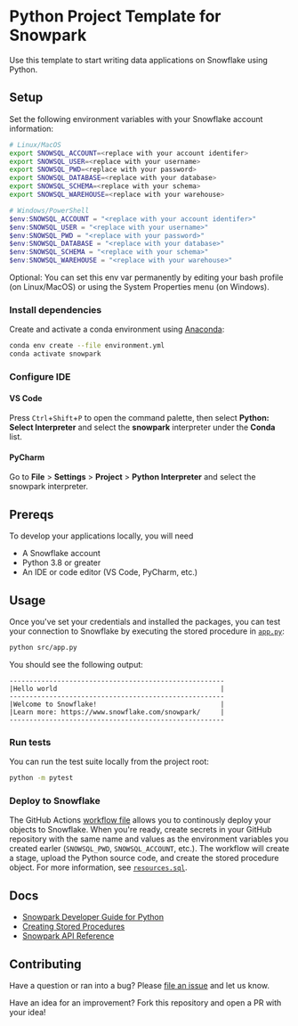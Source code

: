 # Python Project Template for Snowpark

Use this template to start writing data applications on Snowflake using Python.

## Setup

Set the following environment variables with your Snowflake account information:

```bash
# Linux/MacOS
export SNOWSQL_ACCOUNT=<replace with your account identifer>
export SNOWSQL_USER=<replace with your username>
export SNOWSQL_PWD=<replace with your password>
export SNOWSQL_DATABASE=<replace with your database>
export SNOWSQL_SCHEMA=<replace with your schema>
export SNOWSQL_WAREHOUSE=<replace with your warehouse>
```

```powershell
# Windows/PowerShell
$env:SNOWSQL_ACCOUNT = "<replace with your account identifer>"
$env:SNOWSQL_USER = "<replace with your username>"
$env:SNOWSQL_PWD = "<replace with your password>"
$env:SNOWSQL_DATABASE = "<replace with your database>"
$env:SNOWSQL_SCHEMA = "<replace with your schema>"
$env:SNOWSQL_WAREHOUSE = "<replace with your warehouse>"
```

Optional: You can set this env var permanently by editing your bash profile (on Linux/MacOS) or 
using the System Properties menu (on Windows).

### Install dependencies

Create and activate a conda environment using [Anaconda](https://conda.io/projects/conda/en/latest/user-guide/tasks/manage-environments.html#creating-an-environment-with-commands):

```bash
conda env create --file environment.yml
conda activate snowpark
```

### Configure IDE

#### VS Code

Press `Ctrl`+`Shift`+`P` to open the command palette, then select **Python: Select Interpreter** and select the **snowpark** interpreter under the **Conda** list.

#### PyCharm

Go to **File** > **Settings** > **Project** > **Python Interpreter** and select the snowpark interpreter.

## Prereqs

To develop your applications locally, you will need

- A Snowflake account
- Python 3.8 or greater
- An IDE or code editor (VS Code, PyCharm, etc.)

## Usage

Once you've set your credentials and installed the packages, you can test your connection to Snowflake by executing the stored procedure in [`app.py`](src/procs/app.py):

```bash
python src/app.py
```

You should see the following output:

```
------------------------------------------------------
|Hello world                                         |
------------------------------------------------------
|Welcome to Snowflake!                               |
|Learn more: https://www.snowflake.com/snowpark/     |
------------------------------------------------------
```

### Run tests

You can run the test suite locally from the project root:

```bash
python -m pytest
```

### Deploy to Snowflake

The GitHub Actions [workflow file](.github/workflows/build-and-deploy.yml) allows you to continously deploy your objects to Snowflake. When you're ready,
create secrets in your GitHub repository with the same name and values as the environment variables you created earler (`SNOWSQL_PWD`, `SNOWSQL_ACCOUNT`, etc.). The workflow will create a stage, upload the Python source code, and create the stored procedure object. For more information, see [`resources.sql`](resources.sql).

## Docs

- [Snowpark Developer Guide for Python](https://docs.snowflake.com/en/developer-guide/snowpark/python/index)
- [Creating Stored Procedures](https://docs.snowflake.com/en/developer-guide/snowpark/python/creating-sprocs)
- [Snowpark API Reference](https://docs.snowflake.com/developer-guide/snowpark/reference/python/index.html)

## Contributing

Have a question or ran into a bug? Please [file an issue](https://github.com/Snowflake-Labs/snowpark-python-template/issues/new) and let us know.

Have an idea for an improvement? Fork this repository and open a PR with your idea!

